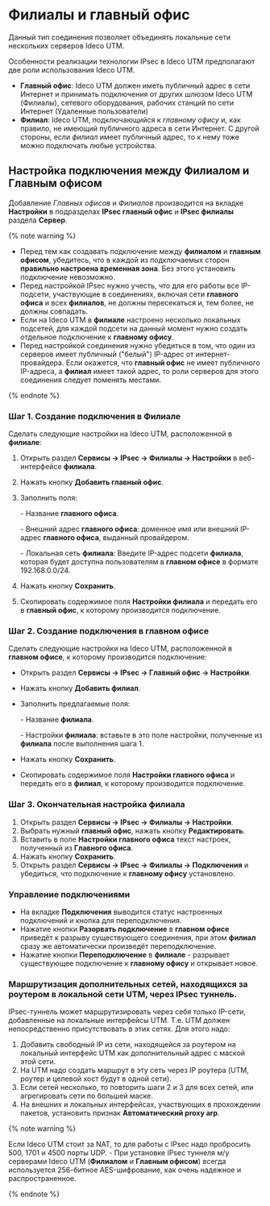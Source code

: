 # Филиалы и главный офис

Данный тип соединения позволяет объединять локальные сети нескольких серверов Ideco UTM.

Особенности реализации технологии IPsec в Ideco UTM предполагают две роли использования Ideco UTM.

* **Главный офис**: Ideco UTM должен иметь публичный адрес в сети Интернет и принимать подключения от других шлюзом Ideco UTM (Филиалы), сетевого оборудования, рабочих станций по сети Интернет (Удаленные пользователи)
* **Филиал**: Ideco UTM, подключающийся к _главному офису_ и, как правило, не имеющий публичного адреса в сети Интернет. С другой стороны, если _филиал_ имеет публичный адрес, то к нему тоже можно подключать любые устройства.

## Настройка подключения между Филиалом и Главным офисом

Добавление _Главных офисов_ и _Филиалов_ производится на вкладке **Настройки** в подразделах **IPsec главный офис** и **IPsec филиалы** раздела **Сервер**.

{% note warning %}

* Перед тем как создавать подключение между **филиалом** и **главным офисом**, убедитесь, что в каждой из подключаемых сторон **правильно настроена временная зона**. Без этого установить подключение невозможно.
* Перед настройкой IPsec нужно учесть, что для его работы все IP-подсети, участвующие в соединениях, включая сети **главного офиса** и всех **филиалов**, не должны пересекаться и, тем более, не должны совпадать.&#x20;
* Если на Ideco UTM в **филиале** настроено несколько локальных подсетей, для каждой подсети на данный момент нужно создать отдельное подключение к **главному офису**.&#x20;
* Перед настройкой соединения нужно убедиться в том, что один из серверов имеет публичный ("белый") IP-адрес от интернет-провайдера. Если окажется, что **главный офис** не имеет публичного IP-адреса, а **филиал** имеет такой адрес, то роли серверов для этого соединения следует поменять местами.

{% endnote %}

### Шаг 1. Создание подключения в Филиале

Сделать следующие настройки на Ideco UTM, расположенной в **филиале**:

1. Открыть раздел **Сервисы -> IPsec -> Филиалы -> Настройки** в веб-интерфейсе **филиала**.
2. Нажать кнопку **Добавить главный офис**.
3.  Заполнить поля: &#x20;

    \- Название **главного офиса**. &#x20;

    \- Внешний адрес **главного офиса**: доменное имя или внешний IP-адрес **главного офиса**, выданный провайдером. &#x20;

    \- Локальная сеть **филиала**: Введите IP-адрес подсети **филиала**, которая будет доступна пользователям в **главном офисе** в формате 192.168.0.0/24.
4. Нажать кнопку **Сохранить**.
5. Скопировать содержимое поля **Настройки филиала** и передать его в **главный офис**, к которому производится подключение.

### Шаг 2. Создание подключения в главном офисе

Сделать следующие настройки на Ideco UTM, расположенной в **главном офисе**, к которому производится подключение:

* Открыть раздел **Сервисы -> IPsec -> Главный офис -> Настройки**.
* Нажать кнопку **Добавить филиал**.
*   Заполнить предлагаемые поля: &#x20;

    \- Название **филиала**. &#x20;

    \- Настройки **филиала**: вставьте в это поле настройки, полученные из **филиала** после выполнения шага 1.
* Нажать кнопку **Сохранить**.
* Скопировать содержимое поля **Настройки главного офиса** и передать его в **филиал**, к которому производится подключение.

### Шаг 3. Окончательная настройка филиала

1. Открыть раздел **Сервисы -> IPsec -> Филиалы -> Настройки**.
2. Выбрать нужный **главный офис**, нажать кнопку **Редактировать**.
3. Вставить в поле **Настройки главного офиса** текст настроек, полученный из **Главного офиса**.
4. Нажать кнопку **Сохранить**.
5. Открыть раздел **Сервисы -> IPsec -> Филиалы -> Подключения** и убедиться, что подключение к **главному офису** установлено.

### Управление подключениями

* На вкладке **Подключения** выводится статус настроенных подключений и кнопка для переподключения.
* Нажатие кнопки **Разорвать подключение** в **главном офисе** приведёт к разрыву существующего соединения, при этом **филиал** сразу же автоматически произведёт переподключение.
* Нажатие кнопки **Переподключение** в **филиале** - разрывает существующее подключение к **главному офису** и открывает новое.

### Маршрутизация дополнительных сетей, находящихся за роутером в локальной сети UTM, через IPsec туннель.

IPsec-туннель может маршрутизировать через себя только IP-сети, добавленные на локальные интерфейсы UTM. Т.е. UTM должен непосредственно присутствовать в этих сетях. Для этого надо:

1. Добавить свободный IP из сети, находящейся за роутером на локальный интерфейс UTM как дополнительный адрес с маской этой сети.
2. На UTM надо создать маршрут в эту сеть через IP роутера (UTM, роутер и целевой хост будут в одной сети).
3. Если сетей несколько, то повторить шаги 2 и 3 для всех сетей, или агрегировать сети по большей маске.
4. На внешних и локальных интерфейсах, участвующих в прохождении пакетов, установить признак **Автоматический proxy arp**.

{% note warning %}

Если Ideco UTM стоит за NAT, то для работы с IPsec надо пробросить 500, 1701 и 4500 порты UDP. - При установке IPsec туннеля м/у серверами Ideco UTM (**Филиалом** и **Главным офисом**) всегда используется 256-битное AES-шифрование, как очень надежное и распространенное.

{% endnote %}

